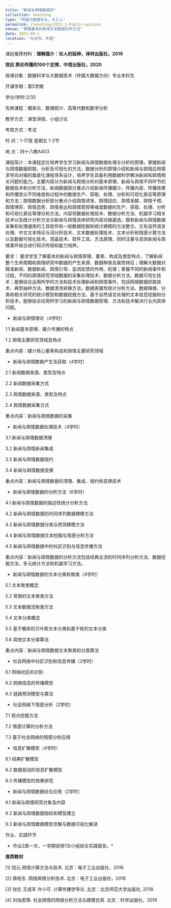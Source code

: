 ```yaml
---
title: "新闻与舆情数据学"
collection: teaching
type: "传媒大数据专业，大三上"
permalink: /teaching/2021-1-Public-opinion
venue: "掌握基本的新闻文本数据分析方法"
date: 2021-09-1
location: "北京市，中国"
---
```


课前推荐材料：**理解媒介：论人的延伸，译林出版社，2019**

**效应 舆论传播的100个定律，中信出版社，2020**


授课对象：数据科学与大数据技术（传媒大数据方向）专业本科生   

开课学期：第5学期

学分/学时:2/32

先修课程：概率论、数理统计、高等代数和数学分析

教学方式：课堂讲授、小组讨论

考核方式：考试

时 间：1-17周 星期五 1-2节 

地  点：四十八教A403

课程简介：本课程定位培养学生学习新闻与舆情数据处理与分析的原理，掌握新闻与舆情数据抓取、分析及可视化的方法，数据分析的原理介绍和新闻与舆情应用需求导向对接的垂直化课程体系设计，培养学生具备利用数据科学解决新闻和舆情相关问题的能力。主要内容分为新闻与舆情分析的基本原理，新闻与舆情不同环节的数据技术和分析方法，新闻数据部分重点介绍新闻传播媒介、传播内容、传播效果和传播受众不同维度和过程中的数据生产、获取、处理、分析和可视化表征等原理和方法；舆情数据分析部分重点介绍舆情诱发、舆情回应、舆情发酵、舆情干预、舆情博弈、舆情态势、舆情表达和舆情管控等维度数据的生产、获取、处理、分析和可视化表征等理论和方法。内容将数据处理技术、数据分析方法、机器学习相关技术以及统计分析方法与新闻与舆情具体研究内容对接遴选，既有新闻与舆情数据采集和处理通用的工具软件和一般数据挖掘和统计建模的方法整合，又有自然语言处理、中文文本特征与词分析技术、文本数据处理技术、文本分析和情感计算方法以及数据可视化技术。涵盖技术、软件工具、方法原理，同时注重与具体新闻与舆情事件结合进行知识传授和能力培养。

要求： 要求学生了解基本的新闻与舆情原理、要素、构成及类型特点，了解新闻整个生命周期和舆情研究中数据的产生来源、数据种类及属性特征；理解大数据对精准新闻、数据新闻、舆情引导、监测反馈的作用、机理；掌握不同的新闻事件和过程，不同的舆情研究领域数据的采集处理技术、数据分析方法、数据可视化技术；能够综合运用所学的方法和技术处理新闻和舆情事件，包括网络数据抓取技术、典型抽样方法、数据清洗转换方法，数据表属性统计分析方法、数据降维、分类和相关研究的统计模型和数据挖掘方法，基于自然语言处理的文本信息挖掘和分析技术，能够综合应用所学习的新闻与舆情数据原理、方法和技术解决行业内具体问题。

* 新闻与舆情理论（4学时）

1.1 新闻基本原理、媒介传播的特点

1.2 舆情主要研究领域及特点

重点内容：媒介核心要素构成和舆情主要研究领域

* 新闻与舆情数据产生及获取（4学时）

2.1 新闻数据来源、类型及特点

2.2 新闻数据采集方式

2.3 舆情数据来源、类型及特点

2.4 舆情数据采集方式

重点内容：新闻与舆情数据的采集

* 新闻与舆情数据处理技术（4学时）

3.1 新闻与舆情数据清理

3.2 新闻与舆情新闻集成

3.3 新闻与舆情数据规约

3.4 新闻与舆情数据变换

重点内容：新闻与舆情数据的清理、集成、规约和变换技术

* 新闻与舆情数据的分析方法（6学时）

4.1 新闻与舆情数据的描述性统计分析方法

4.2 新闻与舆情数据的时间序列数据建模方法

4.3 新闻与舆情数据分类与预测建模方法

4.4 新闻与舆情数据文本挖掘与情感分析方法

4.5 新闻与舆情数据中的社区识别与信息传播方法

重点内容：新闻与舆情数据的分析方法包括经典主流的时间序列分析方法、数据挖掘方法、多元统计方法和机器学习方法。

* 新闻与舆情数据的文本分类和聚类（4学时）

5.1 文本聚类概念

5.2 常用的文本聚类方法

5.3 文本数据流聚类方法

5.4 文本分类概念

5.5 基于概率的贝叶斯文本分类和基于核的文本分类

5.6 其他文本分类算法

重点内容：新闻与舆情数据文本聚类和分类算法

* 社会网络中社区识别和信息传播（2学时）

6.1 网络社区的识别

6.2 网络信息的传播模型

6.3 链路预测模型与算法

* 社会网络下情感分析（2学时）

7.1 观点挖掘方法

7.2 情感计算的分析方法

7.3 基于社会网络的情感分析应用 

* 信息扩散模型（4学时）

8.1 经典扩散模型

8.2 数据驱动的信息扩散模型

8.3 传播模型的效果研究

* 新闻与舆情数据综合应用（2学时）

9.1 新闻与舆情研究对象及内容

9.2 新闻与舆情数据指标和模型建立

9.3 新闻与舆情数据模型求解与数据可视化解读

作业、实践环节

* 作业2周一次，一学期安排1次小组综合实践报告。*

**推荐教材**

[1] 饶元.舆情计算方法与技术. 北京：电子工业出版社，2016

[2] 蔡皖东. 网络舆情分析技术. 北京：电子工业出版社，2018

[3] 张伦 王成军 许小可. 计算传播学导论. 北京：北京师范大学出版社, 2018.

[4] 刘怡君等. 社会舆情的网络分析方法与建模仿真. 北京：科学出版社，2019




